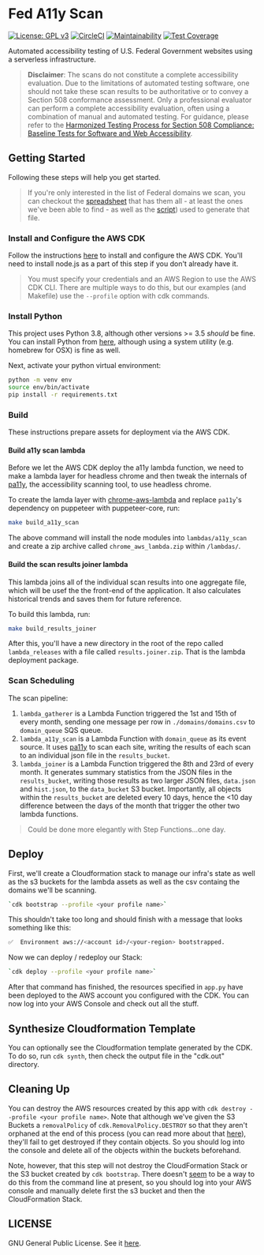 # Fed A11y Scan

[![License: GPL v3](https://img.shields.io/badge/License-GPLv3-blue.svg)](https://www.gnu.org/licenses/gpl-3.0)
[![CircleCI](https://circleci.com/gh/csmcallister/fed-a11y-scan.svg?style=svg)](https://circleci.com/gh/csmcallister/fed-a11y-scan)
[![Maintainability](https://api.codeclimate.com/v1/badges/52cc06fdf519f75d6b4c/maintainability)](https://codeclimate.com/github/csmcallister/fed-a11y-scan/maintainability)
[![Test Coverage](https://api.codeclimate.com/v1/badges/52cc06fdf519f75d6b4c/test_coverage)](https://codeclimate.com/github/csmcallister/fed-a11y-scan/test_coverage)

Automated accessibility testing of U.S. Federal Government websites using a serverless infrastructure.

>**Disclaimer**:  The scans do not constitute a complete accessibility evaluation. Due to the limitations of automated testing software, one should not take these scan results to be authoritative or to convey a Section 508 conformance assessment. Only a professional evaluator can perform a complete accessibility evaluation, often using a combination of manual and automated testing. For guidance, please refer to the [Harmonized Testing Process for Section 508 Compliance: Baseline Tests for Software and Web Accessibility](https://www.dhs.gov/sites/default/files/publications/Baseline_Tests_for_Software_and_Web_Accessibility_3.pdf).

## Getting Started

Following these steps will help you get started.

>If you're only interested in the list of Federal domains we scan, you can checkout the [spreadsheet](https://github.com/csmcallister/fed-a11y-scan/tree/master/domains/domains.csv) that has them all - at least the ones we've been able to find - as well as the [script](https://github.com/csmcallister/fed-a11y-scan/tree/master/domains/create_domains_csv.py)) used to generate that file.

### Install and Configure the AWS CDK

Follow the instructions [here](https://docs.aws.amazon.com/cdk/latest/guide/getting_started.html) to install and configure the AWS CDK. You'll need to install node.js as a part of this step if you don't already have it.

>You must specify your credentials and an AWS Region to use the AWS CDK CLI. There are multiple ways to do this, but our examples (and Makefile) use the `--profile` option with cdk commands.

### Install Python

This project uses Python 3.8, although other versions >= 3.5 *should* be fine. You can install Python from [here](https://www.python.org/downloads/), although using a system utility (e.g. homebrew for OSX) is fine as well.

Next, activate your python virtual environment:

```bash
python -m venv env
source env/bin/activate
pip install -r requirements.txt
```

### Build

These instructions prepare assets for deployment via the AWS CDK.

#### Build a11y scan lambda

Before we let the AWS CDK deploy the a11y lambda function, we need to make a lambda layer for headless chrome and then tweak the internals of [pa11y](https://github.com/pa11y/pa11y), the accessibility scanning tool, to use headless chrome.

To create the lamda layer with [chrome-aws-lambda](https://github.com/alixaxel/chrome-aws-lambda) and replace `pa11y`'s dependency on puppeteer with puppeteer-core, run:

```bash
make build_a11y_scan
```

The above command will install the node modules into `lambdas/a11y_scan` and create a zip archive called `chrome_aws_lambda.zip` within `/lambdas/`.

#### Build the scan results joiner lambda

This lambda joins all of the individual scan results into one aggregate file, which will be usef the the front-end of the application. It also calculates historical trends and saves them for future reference.

To build this lambda, run:

```bash
make build_results_joiner
```

After this, you'll have a new directory in the root of the repo called `lambda_releases` with a file called `results.joiner.zip`. That is the lambda deployment package.


### Scan Scheduling

The scan pipeline:

1. `lambda_gatherer` is a Lambda Function triggered the 1st and 15th of every month, sending one message per row in `./domains/domains.csv` to `domain_queue` SQS queue.
2. `lambda_a11y_scan` is a Lambda Function with `domain_queue` as its event source. It uses [pa11y](https://github.com/pa11y/pa11y) to scan each site, writing the results of each scan to an individual json file in the `results_bucket`.
3. `lambda_joiner` is a Lambda Function triggered the 8th and 23rd of every month. It generates summary statistics from the JSON files in the `results_bucket`, writing those results as two larger JSON files, `data.json` and `hist.json`, to the `data_bucket` S3 bucket. Importantly, all objects within the `results_bucket` are deleted every 10 days, hence the <10 day difference between the days of the month that trigger the other two lambda functions.

>Could be done more elegantly with Step Functions...one day.

## Deploy

First, we'll create a Cloudformation stack to manage our infra's state as well as the s3 buckets for the lambda assets as well as the csv containg the domains we'll be scanning.

```bash
`cdk bootstrap --profile <your profile name>`
```

This shouldn't take too long and should finish with a message that looks something like this:

```bash
✅  Environment aws://<account id>/<your-region> bootstrapped.
```

Now we can deploy / redeploy our Stack:

```bash
`cdk deploy --profile <your profile name>`
```

After that command has finished, the resources specified in `app.py` have been deployed to the AWS account you configured with the CDK. You can now log into your AWS Console and check out all the stuff.

## Synthesize Cloudformation Template

You can optionally see the Cloudformation template generated by the CDK. To do so, run `cdk synth`, then check the output file in the "cdk.out" directory.

## Cleaning Up

You can destroy the AWS resources created by this app with `cdk destroy --profile <your profile name>`. Note that although we've given the S3 Buckets a `removalPolicy` of `cdk.RemovalPolicy.DESTROY` so that they aren't orphaned at the end of this process (you can read more about that [here](https://docs.aws.amazon.com/AmazonS3/latest/user-guide/delete-bucket.html)), they'll fail to get destroyed if they contain objects. So you should log into the console and delete all of the objects within the buckets beforehand.

Note, however, that this step will not destroy the CloudFormation Stack or the S3 bucket created by `cdk bootstrap`. There doesn't [seem](https://github.com/aws/aws-cdk/issues/986) to be a way to do this from the command line at present, so you should log into your AWS console and manually delete first the s3 bucket and then the CloudFormation Stack.

## LICENSE

GNU General Public License. See it [here](https://github.com/csmcallister/fed-a11y-scan/blob/master/.github/LICENSE).
